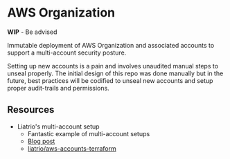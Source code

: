 # AWS Organization 

**WIP** - Be advised 

Immutable deployment of AWS Organization and associated accounts to support a multi-account security posture. 

Setting up new accounts is a pain and involves unaudited manual steps to unseal properly.  The initial design of this 
repo was done manually but in the future, best practices will be codified to unseal new accounts and setup proper 
audit-trails and permissions. 


## Resources 

- Liatrio's multi-account setup
    - Fantastic example of multi-account setups
    - [Blog post](https://www.liatrio.com/blog/secure-aws-account-structure-with-terraform-and-terragrunt)
    - [liatrio/aws-accounts-terraform](https://github.com/liatrio/aws-accounts-terraform)
